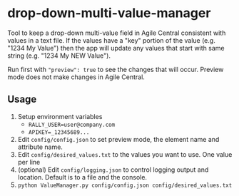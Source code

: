 # drop-down-multi-value-manager
Tool to keep a drop-down multi-value field in Agile Central consistent with values in a text file.
If the values have a "key" portion of the value (e.g. "1234 My Value") then the app will update
any values that start with same string (e.g. "1234 My NEW Value").

Run first with `"preview": true` to see the changes that will occur. Preview mode does not make changes
in Agile Central.

## Usage
1. Setup environment variables
    * `RALLY_USER=user@company.com`
    * `APIKEY=_12345689...`
2. Edit `config/config.json` to set preview mode, the element name and attribute name.
3. Edit `config/desired_values.txt` to the values you want to use. One value per line
4. (optional) Edit `config/logging.json` to control logging output and location. Default is to a file
and the console.
5. `python ValueManager.py config/config.json config/desired_values.txt`